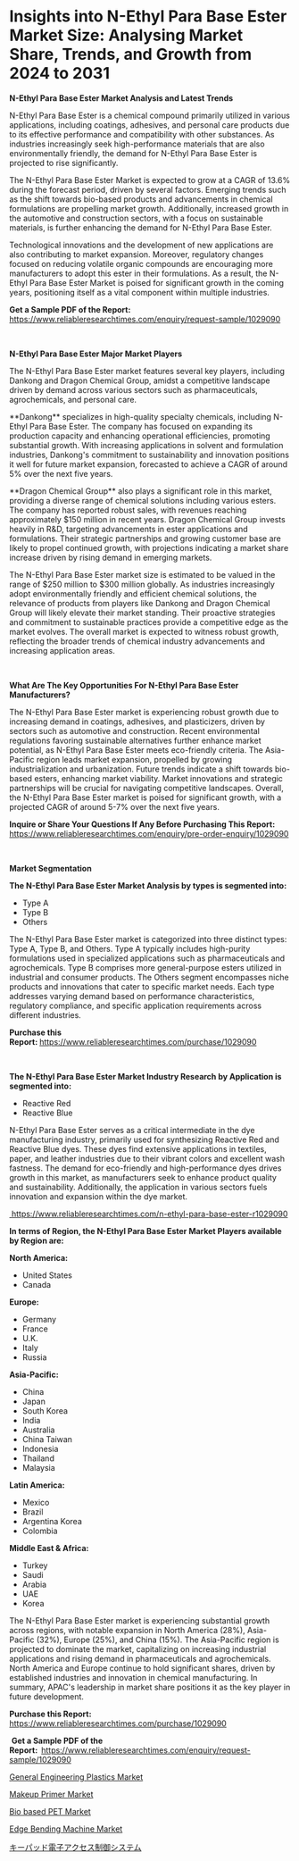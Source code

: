 <p><h1>Insights into N-Ethyl Para Base Ester Market Size: Analysing Market Share, Trends, and Growth from 2024 to 2031</h1></p><p><strong>N-Ethyl Para Base Ester Market Analysis and Latest Trends</strong></p>
<p><p>N-Ethyl Para Base Ester is a chemical compound primarily utilized in various applications, including coatings, adhesives, and personal care products due to its effective performance and compatibility with other substances. As industries increasingly seek high-performance materials that are also environmentally friendly, the demand for N-Ethyl Para Base Ester is projected to rise significantly.</p><p>The N-Ethyl Para Base Ester Market is expected to grow at a CAGR of 13.6% during the forecast period, driven by several factors. Emerging trends such as the shift towards bio-based products and advancements in chemical formulations are propelling market growth. Additionally, increased growth in the automotive and construction sectors, with a focus on sustainable materials, is further enhancing the demand for N-Ethyl Para Base Ester. </p><p>Technological innovations and the development of new applications are also contributing to market expansion. Moreover, regulatory changes focused on reducing volatile organic compounds are encouraging more manufacturers to adopt this ester in their formulations. As a result, the N-Ethyl Para Base Ester Market is poised for significant growth in the coming years, positioning itself as a vital component within multiple industries.</p></p>
<p><strong>Get a Sample PDF of the Report:&nbsp;</strong> <a href="https://www.reliableresearchtimes.com/enquiry/request-sample/1029090">https://www.reliableresearchtimes.com/enquiry/request-sample/1029090</a></p>
<p>&nbsp;</p>
<p><strong>N-Ethyl Para Base Ester Major Market Players</strong></p>
<p><p>The N-Ethyl Para Base Ester market features several key players, including Dankong and Dragon Chemical Group, amidst a competitive landscape driven by demand across various sectors such as pharmaceuticals, agrochemicals, and personal care.</p><p>**Dankong** specializes in high-quality specialty chemicals, including N-Ethyl Para Base Ester. The company has focused on expanding its production capacity and enhancing operational efficiencies, promoting substantial growth. With increasing applications in solvent and formulation industries, Dankong's commitment to sustainability and innovation positions it well for future market expansion, forecasted to achieve a CAGR of around 5% over the next five years.</p><p>**Dragon Chemical Group** also plays a significant role in this market, providing a diverse range of chemical solutions including various esters. The company has reported robust sales, with revenues reaching approximately $150 million in recent years. Dragon Chemical Group invests heavily in R&D, targeting advancements in ester applications and formulations. Their strategic partnerships and growing customer base are likely to propel continued growth, with projections indicating a market share increase driven by rising demand in emerging markets.</p><p>The N-Ethyl Para Base Ester market size is estimated to be valued in the range of $250 million to $300 million globally. As industries increasingly adopt environmentally friendly and efficient chemical solutions, the relevance of products from players like Dankong and Dragon Chemical Group will likely elevate their market standing. Their proactive strategies and commitment to sustainable practices provide a competitive edge as the market evolves. The overall market is expected to witness robust growth, reflecting the broader trends of chemical industry advancements and increasing application areas.</p></p>
<p>&nbsp;</p>
<p><strong>What Are The Key Opportunities For N-Ethyl Para Base Ester Manufacturers?</strong></p>
<p><p>The N-Ethyl Para Base Ester market is experiencing robust growth due to increasing demand in coatings, adhesives, and plasticizers, driven by sectors such as automotive and construction. Recent environmental regulations favoring sustainable alternatives further enhance market potential, as N-Ethyl Para Base Ester meets eco-friendly criteria. The Asia-Pacific region leads market expansion, propelled by growing industrialization and urbanization. Future trends indicate a shift towards bio-based esters, enhancing market viability. Market innovations and strategic partnerships will be crucial for navigating competitive landscapes. Overall, the N-Ethyl Para Base Ester market is poised for significant growth, with a projected CAGR of around 5-7% over the next five years.</p></p>
<p><strong>Inquire or Share Your Questions If Any Before Purchasing This Report:</strong> <a href="https://www.reliableresearchtimes.com/enquiry/pre-order-enquiry/1029090">https://www.reliableresearchtimes.com/enquiry/pre-order-enquiry/1029090</a></p>
<p>&nbsp;</p>
<p><strong>Market Segmentation</strong></p>
<p><strong>The N-Ethyl Para Base Ester Market Analysis by types is segmented into:</strong></p>
<p><ul><li>Type A</li><li>Type B</li><li>Others</li></ul></p>
<p><p>The N-Ethyl Para Base Ester market is categorized into three distinct types: Type A, Type B, and Others. Type A typically includes high-purity formulations used in specialized applications such as pharmaceuticals and agrochemicals. Type B comprises more general-purpose esters utilized in industrial and consumer products. The Others segment encompasses niche products and innovations that cater to specific market needs. Each type addresses varying demand based on performance characteristics, regulatory compliance, and specific application requirements across different industries.</p></p>
<p><strong>Purchase this Report:&nbsp;</strong><a href="https://www.reliableresearchtimes.com/purchase/1029090">https://www.reliableresearchtimes.com/purchase/1029090</a></p>
<p>&nbsp;</p>
<p><strong>The N-Ethyl Para Base Ester Market Industry Research by Application is segmented into:</strong></p>
<p><ul><li>Reactive Red</li><li>Reactive Blue</li></ul></p>
<p><p>N-Ethyl Para Base Ester serves as a critical intermediate in the dye manufacturing industry, primarily used for synthesizing Reactive Red and Reactive Blue dyes. These dyes find extensive applications in textiles, paper, and leather industries due to their vibrant colors and excellent wash fastness. The demand for eco-friendly and high-performance dyes drives growth in this market, as manufacturers seek to enhance product quality and sustainability. Additionally, the application in various sectors fuels innovation and expansion within the dye market.</p></p>
<p><a href="https://www.reliableresearchtimes.com/n-ethyl-para-base-ester-r1029090">&nbsp;https://www.reliableresearchtimes.com/n-ethyl-para-base-ester-r1029090</a></p>
<p><strong>In terms of Region, the N-Ethyl Para Base Ester Market Players available by Region are:</strong></p>
<p>
    <p> <strong> North America: </strong>
        <ul>
            <li>United States</li>
            <li>Canada</li>
        </ul>
        </p> 
    <p> <strong> Europe: </strong>
        <ul>
            <li>Germany</li>
            <li>France</li>
            <li>U.K.</li>
            <li>Italy</li>
            <li>Russia</li>
        </ul>
        </p> 
    <p> <strong> Asia-Pacific: </strong>
        <ul>
            <li>China</li>
            <li>Japan</li>
            <li>South Korea</li>
            <li>India</li>
            <li>Australia</li>
            <li>China Taiwan</li>
            <li>Indonesia</li>
            <li>Thailand</li>
            <li>Malaysia</li>
        </ul>
        </p> 
    <p> <strong> Latin America: </strong>
        <ul>
            <li>Mexico</li>
            <li>Brazil</li>
            <li>Argentina Korea</li>
            <li>Colombia</li>
        </ul>
        </p> 
    <p> <strong> Middle East & Africa: </strong>
        <ul>
            <li>Turkey</li>
            <li>Saudi</li>
            <li>Arabia</li>
            <li>UAE</li>
            <li>Korea</li>
        </ul>
    </p>
    </p>
<p><p>The N-Ethyl Para Base Ester market is experiencing substantial growth across regions, with notable expansion in North America (28%), Asia-Pacific (32%), Europe (25%), and China (15%). The Asia-Pacific region is projected to dominate the market, capitalizing on increasing industrial applications and rising demand in pharmaceuticals and agrochemicals. North America and Europe continue to hold significant shares, driven by established industries and innovation in chemical manufacturing. In summary, APAC's leadership in market share positions it as the key player in future development.</p></p>
<p><strong>Purchase this Report: </strong><a href="https://www.reliableresearchtimes.com/purchase/1029090">https://www.reliableresearchtimes.com/purchase/1029090</a></p>
<p>&nbsp;<strong>Get a Sample PDF of the Report:&nbsp;&nbsp;</strong><a href="https://www.reliableresearchtimes.com/enquiry/request-sample/1029090">https://www.reliableresearchtimes.com/enquiry/request-sample/1029090</a></p>
<p><strong></strong></p>
<p><p><a href="https://medium.com/@davena30q5hattub/the-general-engineering-plastics-market-report-analyzes-important-operational-and-performance-9f4a1ce31632">General Engineering Plastics Market</a></p><p><a href="https://medium.com/@jarredmertz90/makeup-primer-market-global-market-insights-and-regional-analysis-2024-2031-3d7e5bf8119b">Makeup Primer Market</a></p><p><a href="https://issuu.com/reportprime-2/docs/bio-based-pet-market-size-2030.pptx_0f8da5173f3ff1">Bio based PET Market</a></p><p><a href="https://www.linkedin.com/pulse/edge-bending-machine-market-size-growth-trends-industry-analysis-8r9rf?trackingId=vUgDLV9JRfCUc1cmtGVVBA%3D%3D">Edge Bending Machine Market</a></p><p><a href="https://medium.com/@maudward1907/keypad-electronic-access-control-systems-70a30c111c0d">キーパッド電子アクセス制御システム</a></p></p>